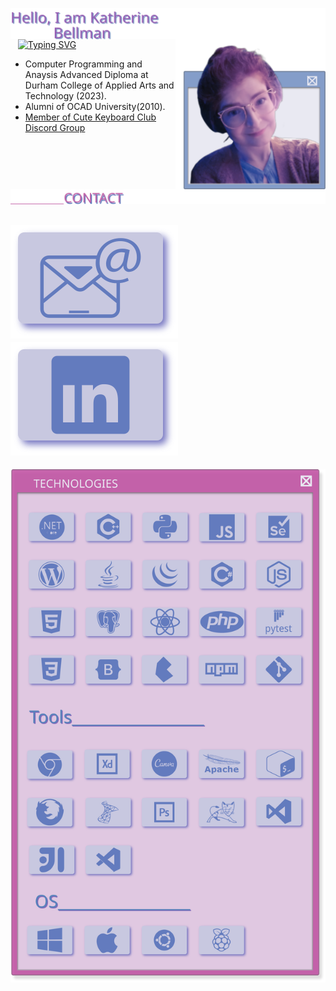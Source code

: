 <a href="#"> <img src="assets/hello-title.svg" align="left" /></a>

&nbsp;&nbsp;&nbsp;[![Typing SVG](https://readme-typing-svg.herokuapp.com?font=Press+Start+2P&size=20&color=B93A97&background=A4A6F656&multiline=true&width=550&height=95&lines=&nbsp;I+use+creative+;solutions+to+solve+;computational+problems)](https://git.io/typing-svg)<a href="#"><img src="assets/portrait-browser.svg" align="right" width="240" height="240" /></a>
<br/>
*   Computer Programming and Anaysis Advanced Diploma at Durham College of Applied Arts and Technology (2023).
*   Alumni of OCAD University(2010).    
*   <a href="https://discord.gg/cutekeyboardclub" target="_blank">Member of Cute Keyboard Club Discord Group</a>

<img src="assets/contact-me.svg" />

<a href="mailto:katherine.bellman@dcmail.ca" target="_blank" ><img src="assets/email-button.svg"  height="10%"/></a> <a href="https://www.linkedin.com/in/katherine-bellman/" target="_blank"><img src="assets/linked-in-button.svg" height="10%"/></a> <!-- <a href="https://codepen.io/tsukiyomi-inari" target="_blank"><img src="assets/code-pen-button.svg"/></a> -->
---

<img src="assets/technologies_window.svg"  height="50%" >
